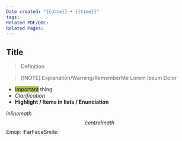 ```yaml
---
Date created: "{{date}} • {{time}}"
tags: 
Related PDF/DOC: 
Related Pages:
---
```

## Title
> Definition


> [!NOTE] Explanation/Warning/RememberMe
> Lorem Ipsum Dolor

- <mark style="background: #8DA101AA;color:inherit">Important</mark> thing
- *Clarification*
- **Highlight / Items in lists / Enunciation** 

$inline  math$
$$central math$$
Emoji: :FarFaceSmile: